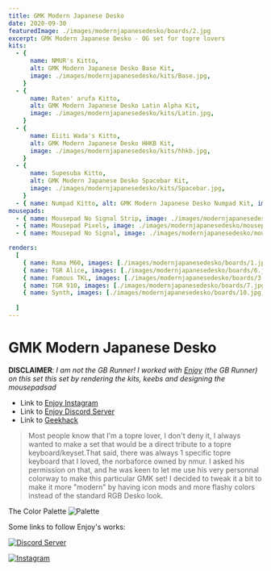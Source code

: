 ```yaml
---
title: GMK Modern Japanese Desko
date: 2020-09-30
featuredImage: ./images/modernjapanesedesko/boards/2.jpg
excerpt: GMK Modern Japanese Desko - OG set for topre lovers
kits:
  - {
      name: NMUR's Kitto,
      alt: GMK Modern Japanese Desko Base Kit,
      image: ./images/modernjapanesedesko/kits/Base.jpg,
    }
  - {
      name: Raten' arufa Kitto,
      alt: GMK Modern Japanese Desko Latin Alpha Kit,
      image: ./images/modernjapanesedesko/kits/Latin.jpg,
    }
  - {
      name: Eiiti Wada's Kitto,
      alt: GMK Modern Japanese Desko HHKB Kit,
      image: ./images/modernjapanesedesko/kits/hhkb.jpg,
    }
  - {
      name: Supesuba Kitto,
      alt: GMK Modern Japanese Desko Spacebar Kit,
      image: ./images/modernjapanesedesko/kits/Spacebar.jpg,
    }
  - { name: Numpad Kitto, alt: GMK Modern Japanese Desko Numpad Kit, image: ./images/modernjapanesedesko/kits/N oh umpad.jpg }
mousepads:
  - { name: Mousepad No Signal Strip, image: ./images/modernjapanesedesko/mousepads/40.jpg }
  - { name: Mousepad Pixels, image: ./images/modernjapanesedesko/mousepads/44.jpg }
  - { name: Mousepad No Signal, image: ./images/modernjapanesedesko/mousepads/39.jpg }

renders:
  [
    { name: Rama M60, images: [./images/modernjapanesedesko/boards/1.jpg, ./images/modernjapanesedesko/boards/5.jpg, ./images/modernjapanesedesko/boards/4.jpg, ./images/modernjapanesedesko/boards/2.jpg  ] },
    { name: TGR Alice, images: [./images/modernjapanesedesko/boards/6.jpg] },
    { name: Famous TKL, images: [./images/modernjapanesedesko/boards/3.jpg] },
    { name: TGR 910, images: [./images/modernjapanesedesko/boards/7.jpg] },
    { name: Synth, images: [./images/modernjapanesedesko/boards/10.jpg, ./images/modernjapanesedesko/boards/11.jpg, ./images/modernjapanesedesko/boards/12.jpg ] }
    
  ]
---
```


# GMK Modern Japanese Desko

**DISCLAIMER**: *I am not the GB Runner! I worked with [Enjoy](https://www.instagram.com/enjoymyinsec/) (the GB Runner) on this set this set by rendering the kits, keebs and designing the mousepadsad*

- Link to [Enjoy Instagram](https://www.instagram.com/enjoymyinsec/)
- Link to [Enjoy Discord Server](https://discord.com/invite/4MC7Egw)
- Link to [Geekhack](https://geekhack.org/index.php?topic=108830.0)


>Most people know that I'm a topre lover, I don't deny it, I always wanted to make a set that would be a direct tribute to a topre keyboard/keyset.That said, there was always 1 specific topre keyboard that I loved, the norbaforce owned by nmur. I asked his permission on that, and he was keen to let me use his very personnal colorway to make this particular GMK set! I decided to tweak it a bit to make it more "modern" by having icon mods and more flashy colors instead of the standard RGB Desko look.

The Color Palette
![Palette](https://i.imgur.com/ebETnks.jpg)

Some links to follow Enjoy's works:

[![Discord Server](https://i.postimg.cc/NfP8RNvT/discord-banner.png)](https://discord.com/invite/4MC7Egw)

[![Instagram](https://i.postimg.cc/8cZRK4F2/instagram-banner.jpg)](https://www.instagram.com/enjoymyinsec/)
